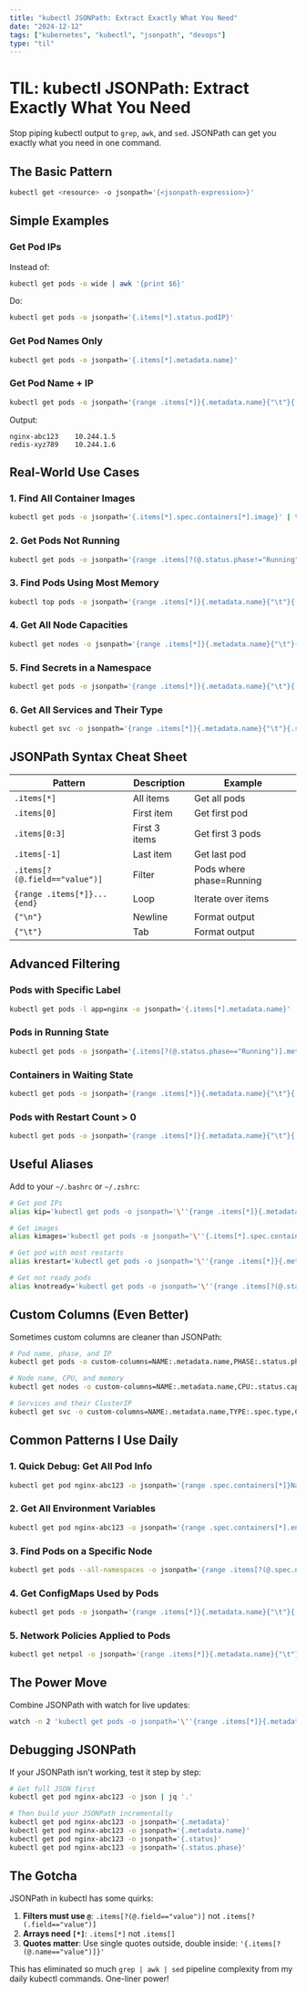 ```yaml
---
title: "kubectl JSONPath: Extract Exactly What You Need"
date: "2024-12-12"
tags: ["kubernetes", "kubectl", "jsonpath", "devops"]
type: "til"
---
```


# TIL: kubectl JSONPath: Extract Exactly What You Need

Stop piping kubectl output to `grep`, `awk`, and `sed`. JSONPath can get you exactly what you need in one command.

## The Basic Pattern

```bash
kubectl get <resource> -o jsonpath='{<jsonpath-expression>}'
```

## Simple Examples

### Get Pod IPs

Instead of:
```bash
kubectl get pods -o wide | awk '{print $6}'
```

Do:
```bash
kubectl get pods -o jsonpath='{.items[*].status.podIP}'
```

### Get Pod Names Only

```bash
kubectl get pods -o jsonpath='{.items[*].metadata.name}'
```

### Get Pod Name + IP

```bash
kubectl get pods -o jsonpath='{range .items[*]}{.metadata.name}{"\t"}{.status.podIP}{"\n"}{end}'
```

Output:
```
nginx-abc123    10.244.1.5
redis-xyz789    10.244.1.6
```

## Real-World Use Cases

### 1. Find All Container Images

```bash
kubectl get pods -o jsonpath='{.items[*].spec.containers[*].image}' | tr ' ' '\n' | sort -u
```

### 2. Get Pods Not Running

```bash
kubectl get pods -o jsonpath='{range .items[?(@.status.phase!="Running")]}{.metadata.name}{"\t"}{.status.phase}{"\n"}{end}'
```

### 3. Find Pods Using Most Memory

```bash
kubectl top pods -o jsonpath='{range .items[*]}{.metadata.name}{"\t"}{.usage.memory}{"\n"}{end}' | sort -k2 -h
```

### 4. Get All Node Capacities

```bash
kubectl get nodes -o jsonpath='{range .items[*]}{.metadata.name}{"\t"}{.status.capacity.cpu}{" CPU\t"}{.status.capacity.memory}{" RAM\n"}{end}'
```

### 5. Find Secrets in a Namespace

```bash
kubectl get pods -o jsonpath='{range .items[*]}{.metadata.name}{"\t"}{.spec.volumes[?(@.secret)].secret.secretName}{"\n"}{end}'
```

### 6. Get All Services and Their Type

```bash
kubectl get svc -o jsonpath='{range .items[*]}{.metadata.name}{"\t"}{.spec.type}{"\n"}{end}'
```

## JSONPath Syntax Cheat Sheet

| Pattern | Description | Example |
|---------|-------------|---------|
| `.items[*]` | All items | Get all pods |
| `.items[0]` | First item | Get first pod |
| `.items[0:3]` | First 3 items | Get first 3 pods |
| `.items[-1]` | Last item | Get last pod |
| `.items[?(@.field=="value")]` | Filter | Pods where phase=Running |
| `{range .items[*]}...{end}` | Loop | Iterate over items |
| `{"\n"}` | Newline | Format output |
| `{"\t"}` | Tab | Format output |

## Advanced Filtering

### Pods with Specific Label

```bash
kubectl get pods -l app=nginx -o jsonpath='{.items[*].metadata.name}'
```

### Pods in Running State

```bash
kubectl get pods -o jsonpath='{.items[?(@.status.phase=="Running")].metadata.name}'
```

### Containers in Waiting State

```bash
kubectl get pods -o jsonpath='{range .items[*]}{.metadata.name}{"\t"}{.status.containerStatuses[?(@.state.waiting)].name}{"\n"}{end}'
```

### Pods with Restart Count > 0

```bash
kubectl get pods -o jsonpath='{range .items[*]}{.metadata.name}{"\t"}{.status.containerStatuses[0].restartCount}{"\n"}{end}' | awk '$2 > 0'
```

## Useful Aliases

Add to your `~/.bashrc` or `~/.zshrc`:

```bash
# Get pod IPs
alias kip='kubectl get pods -o jsonpath='\''{range .items[*]}{.metadata.name}{"\t"}{.status.podIP}{"\n"}{end}'\'''

# Get images
alias kimages='kubectl get pods -o jsonpath='\''{.items[*].spec.containers[*].image}'\'' | tr " " "\n" | sort -u'

# Get pod with most restarts
alias krestart='kubectl get pods -o jsonpath='\''{range .items[*]}{.metadata.name}{"\t"}{.status.containerStatuses[0].restartCount}{"\n"}{end}'\'' | sort -k2 -n -r | head -1'

# Get not ready pods
alias knotready='kubectl get pods -o jsonpath='\''{range .items[?(@.status.phase!="Running")]}{.metadata.name}{"\t"}{.status.phase}{"\n"}{end}'\'''
```

## Custom Columns (Even Better)

Sometimes custom columns are cleaner than JSONPath:

```bash
# Pod name, phase, and IP
kubectl get pods -o custom-columns=NAME:.metadata.name,PHASE:.status.phase,IP:.status.podIP

# Node name, CPU, and memory
kubectl get nodes -o custom-columns=NAME:.metadata.name,CPU:.status.capacity.cpu,MEMORY:.status.capacity.memory

# Services and their ClusterIP
kubectl get svc -o custom-columns=NAME:.metadata.name,TYPE:.spec.type,CLUSTER-IP:.spec.clusterIP
```

## Common Patterns I Use Daily

### 1. Quick Debug: Get All Pod Info

```bash
kubectl get pod nginx-abc123 -o jsonpath='{range .spec.containers[*]}Name: {.name}{"\n"}Image: {.image}{"\n"}Ports: {.ports[*].containerPort}{"\n\n"}{end}'
```

### 2. Get All Environment Variables

```bash
kubectl get pod nginx-abc123 -o jsonpath='{range .spec.containers[*].env[*]}{.name}={.value}{"\n"}{end}'
```

### 3. Find Pods on a Specific Node

```bash
kubectl get pods --all-namespaces -o jsonpath='{range .items[?(@.spec.nodeName=="node-1")]}{.metadata.name}{"\t"}{.metadata.namespace}{"\n"}{end}'
```

### 4. Get ConfigMaps Used by Pods

```bash
kubectl get pods -o jsonpath='{range .items[*]}{.metadata.name}{"\t"}{.spec.volumes[?(@.configMap)].configMap.name}{"\n"}{end}'
```

### 5. Network Policies Applied to Pods

```bash
kubectl get netpol -o jsonpath='{range .items[*]}{.metadata.name}{"\t"}{.spec.podSelector.matchLabels}{"\n"}{end}'
```

## The Power Move

Combine JSONPath with watch for live updates:

```bash
watch -n 2 'kubectl get pods -o jsonpath='\''{range .items[*]}{.metadata.name}{"\t"}{.status.phase}{"\n"}{end}'\'''
```

## Debugging JSONPath

If your JSONPath isn't working, test it step by step:

```bash
# Get full JSON first
kubectl get pod nginx-abc123 -o json | jq '.'

# Then build your JSONPath incrementally
kubectl get pod nginx-abc123 -o jsonpath='{.metadata}'
kubectl get pod nginx-abc123 -o jsonpath='{.metadata.name}'
kubectl get pod nginx-abc123 -o jsonpath='{.status}'
kubectl get pod nginx-abc123 -o jsonpath='{.status.phase}'
```

## The Gotcha

JSONPath in kubectl has some quirks:

1. **Filters must use `@`**: `.items[?(@.field=="value")]` not `.items[?(.field=="value")]`
2. **Arrays need `[*]`**: `.items[*]` not `.items[]`
3. **Quotes matter**: Use single quotes outside, double inside: `'{.items[?(@.name=="value")]}'`

This has eliminated so much `grep | awk | sed` pipeline complexity from my daily kubectl commands. One-liner power!

